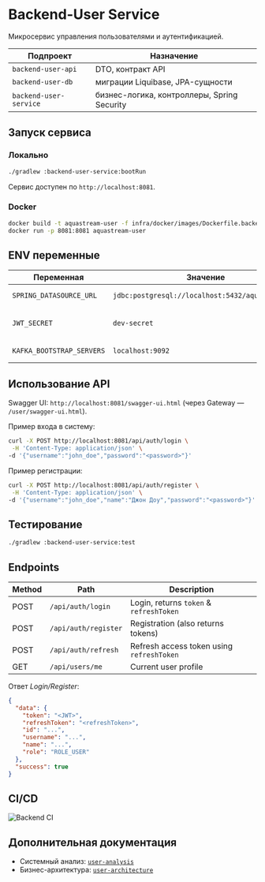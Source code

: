 # Backend-User Service

Микросервис управления пользователями и аутентификацией.

| Подпроект | Назначение |
|-----------|-----------|
| `backend-user-api`     | DTO, контракт API |
| `backend-user-db`      | миграции Liquibase, JPA-сущности |
| `backend-user-service` | бизнес-логика, контроллеры, Spring Security |

## Запуск сервиса

### Локально
```bash
./gradlew :backend-user-service:bootRun
```
Сервис доступен по `http://localhost:8081`.

### Docker
```bash
docker build -t aquastream-user -f infra/docker/images/Dockerfile.backend --build-arg SERVICE=backend-user/backend-user-service .
docker run -p 8081:8081 aquastream-user
```

## ENV переменные
| Переменная | Значение | Описание |
|------------|----------|----------|
| `SPRING_DATASOURCE_URL` | `jdbc:postgresql://localhost:5432/aquastream_db` | База PostgreSQL |
| `JWT_SECRET` | `dev-secret` | Ключ подписи HMAC |
| `KAFKA_BOOTSTRAP_SERVERS` | `localhost:9092` | Kafka bootstrap |

## Использование API
Swagger UI: `http://localhost:8081/swagger-ui.html` (через Gateway — `/user/swagger-ui.html`).

Пример входа в систему:
```bash
curl -X POST http://localhost:8081/api/auth/login \
 -H 'Content-Type: application/json' \
-d '{"username":"john_doe","password":"<password>"}'
```

Пример регистрации:
```bash
curl -X POST http://localhost:8081/api/auth/register \
 -H 'Content-Type: application/json' \
-d '{"username":"john_doe","name":"Джон Доу","password":"<password>"}'
```

## Тестирование
```bash
./gradlew :backend-user-service:test
```

## Endpoints

| Method | Path | Description |
|--------|------|-------------|
| POST | `/api/auth/login` | Login, returns `token` & `refreshToken` |
| POST | `/api/auth/register` | Registration (also returns tokens) |
| POST | `/api/auth/refresh` | Refresh access token using `refreshToken` |
| GET  | `/api/users/me` | Current user profile |

Ответ *Login/Register*:

```json
{
  "data": {
    "token": "<JWT>",
    "refreshToken": "<refreshToken>",
    "id": "...",
    "username": "...",
    "name": "...",
    "role": "ROLE_USER"
  },
  "success": true
}
```

## CI/CD
![Backend CI](https://github.com/egorov-ma/aquastream/actions/workflows/backend-ci.yml/badge.svg)

## Дополнительная документация
- Системный анализ: [`user-analysis`](../infra/docs/system-analysis/user-analysis.md)
- Бизнес-архитектура: [`user-architecture`](../infra/docs/business-architecture/user-architecture.md)